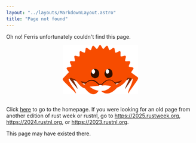 ```yaml
---
layout: "../layouts/MarkdownLayout.astro"
title: "Page not found"
---
```


Oh no! Ferris unfortunately couldn't find this page.

<img alt="Picture of Ferris" src="/images/ferris.png" width="40%" style="margin-left: auto; margin-right: auto; display: block;margin-bottom: 2rem;">

Click [here](/) to go to the homepage.
If you were looking for an old page from another edition of rust week or rustnl,
go to <https://2025.rustweek.org>, <https://2024.rustnl.org>, or <https://2023.rustnl.org>.

This page may have existed there.
